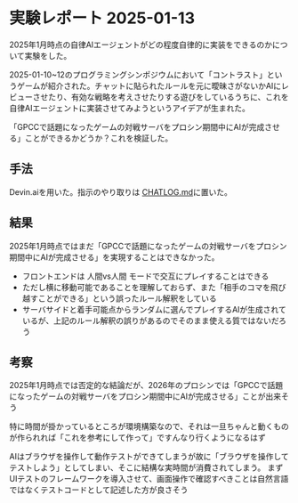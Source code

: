 # 実験レポート 2025-01-13
2025年1月時点の自律AIエージェントがどの程度自律的に実装をできるのかについて実験をした。

2025-01-10~12のプログラミングシンポジウムにおいて「コントラスト」というゲームが紹介された。チャットに貼られたルールを元に曖昧さがないかAIにレビューさせたり、有効な戦略を考えさせたりする遊びをしているうちに、これを自律AIエージェントに実装させてみようというアイデアが生まれた。

「GPCCで話題になったゲームの対戦サーバをプロシン期間中にAIが完成させる」ことができるかどうか？これを検証した。

## 手法

Devin.aiを用いた。指示のやり取りは [CHATLOG.md](CHATLOG.md)に置いた。

## 結果

2025年1月時点ではまだ「GPCCで話題になったゲームの対戦サーバをプロシン期間中にAIが完成させる」を実現することはできなかった。
- フロントエンドは 人間vs人間 モードで交互にプレイすることはできる
- ただし横に移動可能であることを理解しておらず、また「相手のコマを飛び越すことができる」という誤ったルール解釈をしている
- サーバサイドと着手可能点からランダムに選んでプレイするAIが生成されているが、上記のルール解釈の誤りがあるのでそのまま使える質ではないだろう

## 考察

2025年1月時点では否定的な結論だが、2026年のプロシンでは「GPCCで話題になったゲームの対戦サーバをプロシン期間中にAIが完成させる」ことが出来そう

特に時間が掛かっているところが環境構築なので、それは一旦ちゃんと動くものが作られれば「これを参考にして作って」ですんなり行くようになるはず

AIはブラウザを操作して動作テストができてしまうが故に「ブラウザを操作してテストしよう」としてしまい、そこに結構な実時間が消費されてしまう。
まずUIテストのフレームワークを導入させて、画面操作で確認すべきことは自然言語ではなくテストコードとして記述した方が良さそう


